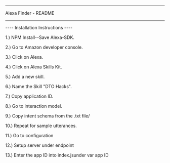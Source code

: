 *********************
Alexa Finder - README
*********************

---- Installation Instructions ----

1.) NPM Install--Save Alexa-SDK.

2.) Go to Amazon developer console.

3.) Click on Alexa.

4.) Click on Alexa Skills Kit. 

5.) Add a new skill.

6.) Name the Skill "DTO Hacks".

7.) Copy application ID.

8.) Go to interaction model.

9.) Copy intent schema from the .txt file/

10.) Repeat for sample utterances.

11.) Go to configuration

12.) Setup server under endpoint

13.) Enter the app ID into index.jsunder var app ID
